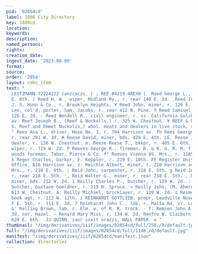 ```yaml
---
pid: '02854cd'
label: 1888 City Directory
key: 1888cd
location: 
keywords: 
description: 
named_persons: 
rights: 
creation_date: 
ingest_date: '2023-08-09'
format: 
source: 
order: '2854'
layout: cmhc_item
text: "                                                                                CHARLES
  LEITZMANN 72224222 canzzaczs. | ; REE #4219 4REXN |  Reed George L., miner, r. 708
  E. 6th. | Reed H. W., wiper, Midland Ry., r. rear 140 E. 3d. .Reed Irvin H., butcher,
  J. S. Hunn & Co., r. Brooklyn Heights. ¥ Reed John, miner, r. 126 E. 3d. F} Reed
  Lee, col’d, porter, Sam. Jacobs, r. rear 412 N. Pine. ® Reed Samiuel, miner, r.
  126 E. 2d. - Reed Wendell M., civil engineer, r. ss. California Gulch, foot Leiter
  av. Reef Joseph 8., (Reef & Nuckolls,) r. 325 W. Chestnut. ¥ REEF & NUCKOLLS, (J.
  S. Reef and Emmet Nuckolis,) whol. meats and dealers in live stock, 400 W. Chestnut.
  ' Rees Asa L., driver, Hose No. 3, r. 704 Harrison av. fh Rees George L., miner,
  r. rear 201 W. 3d. # Reese David, miner, bds. 428 E. 4th. LE. Reese J. D., horse
  dealer, r. 136 W. Chestnut. m: Reese Reese T., bkkpr, r. 405 E. 6th. f Reeve Andrew,
  wiper, r. 729 W. 2d. P Reeves George R., fireman, D. & R. G. R. R. f Reeves John,
  woods foreman, Tabor, Pierce & Co. f° Reeves Vienna 8S. Mrs., r. 1185 Harrison av.
  k Reger Charles, barkpr, E. Keppler, r. 219 E. 10th. FE Register United States Land
  Office, 816 Harrison av. z: Reichle Albert, miner, r. 210 Harrison av. * Reid Ellen
  Mrs., r. 210 E. 6th. ; Reid John, carpenter, r. 218 E. 5th. g Reid John W., miner,
  r. rear 218 E. 5th. ', Reid Walter G., miner, r. rear 218 E. 5th. , Reigan Morris,
  miner, bds. 212 W. 2d. i Reilly Charles P., butcher, r. 129 W. 2d. : Reilly James,
  butcher, Gustave Goeldner, r. 219 N. Spruce. » Reilly John, (M. Ahern & Co.,) r.
  613 W. Chestnut. A: Reilly Michael, bricklayer, r. 129 W. 2d. s Reimer John M.,
  book agt, r. 112 W. 12th. i REINHARDT GOTTLIEB, propr, Leadville Novelty Wks., 115
  F E. 5th, r. 111 E. 3d. 7 Reinhardt John C., lab, r. Malta Rd, vr. LaPlata Smelter.
  &' Relling Brown, lab, r. Elm, w. of R. R. track. - f: Remsen John A., mining, r.
  3d, cor. Hazel. - Renard Mary Miss, r. 134 W. 2d. Renfro W. Claiborn, miner, r.
  620 E. 6th.  JJ QUINN, zasr sxxit orazzs, WALL PAPER  u "
thumbnail: "/img/derivatives/iiif/images/02854cd/full/250,/0/default.jpg"
full: "/img/derivatives/iiif/images/02854cd/full/1140,/0/default.jpg"
manifest: "/img/derivatives/iiif/02854cd/manifest.json"
collection: directories
---
```

